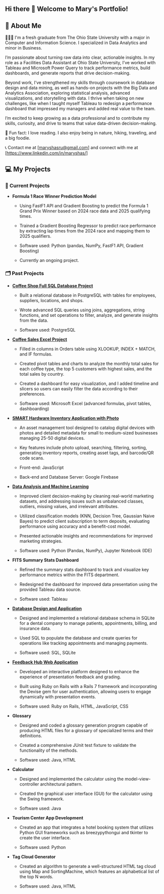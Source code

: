 ## Hi there 👋 Welcome to Mary's Portfolio!

## 🚀 About Me
👩🏻‍🎓 I'm a fresh graduate from The Ohio State University with a major in Computer and Information Science. I specialized in Data Analytics and minor in Business.

I’m passionate about turning raw data into clear, actionable insights. In my role as a Facilities Data Assistant at Ohio State University, I’ve worked with Tableau and Microsoft Power Query to track performance metrics, build dashboards, and generate reports that drive decision-making.

Beyond work, I’ve strengthened my skills through coursework in database design and data mining, as well as hands-on projects with the Big Data and Analytics Association, exploring statistical analysis, advanced visualizations, and storytelling with data. I thrive when taking on new challenges, like when I taught myself Tableau to redesign a performance dashboard that impressed my managers and added real value to the team.

I’m excited to keep growing as a data professional and to contribute my skills, curiosity, and drive to teams that value data-driven decision-making.

💌 Fun fact: I love reading. I also enjoy being in nature, hiking, traveling, and a big foodie.

📞 Contact me at [maryshasru@gmail.com] and connect with me at [https://www.linkedin.com/in/maryshas/]



## 💻 My Projects

### 🌟 Current Projects
- **Formula 1 Race Winner Prediction Model**  
  - Using FastF1 API and Gradient Boosting to predict the Formula 1 Grand Prix Winner based on 2024 race data and 2025 qualifying times.
 
  - Trained a Gradient Boosting Regressor to predict race performance by extracting lap times from the 2024 race and mapping them to 2025 qualifiers.
 
  - Software used: Python (pandas, NumPy, FastF1 API, Gradient Boosting)
 
  - Currently an ongoing project.
 
### 🗂️ Past Projects
- **[Coffee Shop Full SQL Database Project](https://github.com/maryshas/Coffee-Shop-Full-SQL-Database-Project)**  
  - Built a relational database in PostgreSQL with tables for employees, suppliers, locations, and shops.
 
  - Wrote advanced SQL queries using joins, aggregations, string functions, and set operations to filter, analyze, and generate insights from the data.
 
  - Software used: PostgreSQL
    
- **[Coffee Sales Excel Project](https://github.com/maryshas/Coffee-Sales-Excel-Project)**  
  - Filled in columns in Orders table using XLOOKUP, INDEX + MATCH, and IF formulas.
    
  - Created pivot tables and charts to analyze the monthly total sales for each coffee type, the top 5 customers with highest sales, and the total sales by country.
 
  - Created a dashboard for easy visualization, and I added timeline and slicers so users can easily filter the data according to their preferences.
 
  - Software used: Microsoft Excel (advanced formulas, pivot tables, dashboarding)
    
- **[SMART Hardware Inventory Application with Photo](https://github.com/Leslieie/5915-Capstone-Project)**  
  - An asset management tool designed to catalog digital devices with photos and detailed metadata for small to medium-sized businesses managing 25-50 digital devices.
  
  - Key features include photo upload, searching, filtering, sorting, generating inventory reports, creating asset tags, and barcode/QR code scans.
  
  - Front-end: JavaScript
  
  - Back-end and Database Server: Google Firebase

- **[Data Analysis and Machine Learning](https://github.com/maryshas/Data-Analysis-and-Machine-Learning)**
  - Improved client decision-making by cleaning real-world marketing datasets, and addressing issues such as unbalanced classes, outliers, missing values, and irrelevant attributes.
 
  - Utilized classification models (KNN, Decision Tree, Gaussian Naive Bayes) to predict client subscription to term deposits, evaluating performance using accuracy and a benefit-cost model.
 
  - Presented actionable insights and recommendations for improved marketing strategies.
 
  - Software used: Python (Pandas, NumPy), Jupyter Notebook (IDE)
 
- **FITS Summary Stats Dashboard**
  -  Refined the summary stats dashboard to track and visualize key performance metrics within the FITS department.
 
  -  Redesigned the dashboard for improved data presentation using the provided Tableau data source.
 
  -  Software used: Tableau
 
- **[Database Design and Application](https://github.com/maryshas/Database-Design-and-Application)**
  - Designed and implemented a relational database schema in SQLite for a dental company to manage patients, appointments, billing, and insurance data.
 
  - Used SQL to populate the database and create queries for operations like tracking appointments and managing payments.
 
  - Software used: SQL, SQLite
 
- **[Feedback Hub Web Application](https://github.com/orgs/cse3901-osu-2024sp-910/teams/group-6/repositories)**
  - Developed an interactive platform designed to enhance the experience of presentation feedback and grading.
 
  - Built using Ruby on Rails with a Rails 7 framework and incorporating the Devise gem for user authentication, allowing users to engage dynamically with presentation events.
 
  - Software used: Ruby on Rails, HTML, JavaScript, CSS
 
- **Glossary**
  - Designed and coded a glossary generation program capable of producing HTML files for a glossary of specialized terms and their definitions.
 
  - Created a comprehensive JUnit test fixture to validate the functionality of the methods.
 
  - Software used: Java, HTML
 
- **Calculator**
  - Designed and implemented the calculator using the model-view-controller architectural pattern.
 
  - Created the graphical user interface (GUI) for the calculator using the Swing framework.
 
  - Software used: Java
 
- **Tourism Center App Development**
  - Created an app that integrates a hotel booking system that utilizes Python GUI frameworks such as breezypythongui and tkinter to create the user interface.
 
  - Software used: Python
 
- **Tag Cloud Generator**
  - Created an algorithm to generate a well-structured HTML tag cloud using Map and SortingMachine, which features an alphabetical list of the top N words.
 
  - Software used: Java, HTML
<!--
**maryshas/maryshas** is a ✨ _special_ ✨ repository because its `README.md` (this file) appears on your GitHub profile.

Here are some ideas to get you started:

- 🔭 I’m currently working on ...
- 🌱 I’m currently learning ...
- 👯 I’m looking to collaborate on ...
- 🤔 I’m looking for help with ...
- 💬 Ask me about ...
- 📫 How to reach me: ...
- 😄 Pronouns: ...
- ⚡ Fun fact: ...
-->
